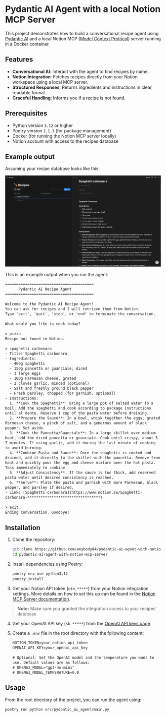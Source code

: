 # Pydantic AI Agent with a local Notion MCP Server

This project demonstrates how to build a conversational recipe agent using [Pydantic AI](https://github.com/pydantic/pydantic-ai) and a local
Notion MCP ([Model Context Protocol](https://modelcontextprotocol.io/introduction)) server running in a Docker container.

## Features

- **Conversational AI**: Interact with the agent to find recipes by name.
- **Notion Integration**: Fetches recipes directly from your Notion workspace using a local MCP server.
- **Structured Responses**: Returns ingredients and instructions in clear, readable format.
- **Graceful Handling**: Informs you if a recipe is not found.

## Prerequisites

- Python version `3.12` or higher
- Poetry version `2.1.3` (for package management)
- Docker (for running the Notion MCP server locally)
- Notion account with access to the recipes database

## Example output

Assuming your recipe database looks like this:

![Notion Recipes Example](docs/notion_recipes.jpg)

This is an example output when you run the agent:
```plaintext
========================================
      Pydantic AI Recipe Agent
========================================

Welcome to the Pydantic AI Recipe Agent!
You can ask for recipes and I will retrieve them from Notion.
Type 'exit', 'quit', 'stop', or 'end' to terminate the conversation.

What would you like to cook today?

> pizza
Recipe not found in Notion.

> spaghetti carbonara
- Title: Spaghetti carbonara
- Ingredients:
  - 400g spaghetti
  - 150g pancetta or guanciale, diced
  - 3 large eggs
  - 100g Parmesan cheese, grated
  - 2 cloves garlic, minced (optional)
  - Salt and freshly ground black pepper
  - Fresh parsley, chopped (for garnish, optional)
- Instructions:
  1. **Cook the Spaghetti**: Bring a large pot of salted water to a boil. Add the spaghetti and cook according to package instructions until al dente. Reserve 1 cup of the pasta water before draining.
  2. **Prepare the Sauce**: In a bowl, whisk together the eggs, grated Parmesan cheese, a pinch of salt, and a generous amount of black pepper. Set aside.
  3. **Cook the Pancetta/Guanciale**: In a large skillet over medium heat, add the diced pancetta or guanciale. Cook until crispy, about 5-7 minutes. If using garlic, add it during the last minute of cooking to avoid burning.
  4. **Combine Pasta and Sauce**: Once the spaghetti is cooked and drained, add it directly to the skillet with the pancetta. Remove from heat and quickly pour the egg and cheese mixture over the hot pasta. Toss immediately to combine.
  5. **Adjust Consistency**: If the sauce is too thick, add reserved pasta water until desired consistency is reached.
  6. **Serve**: Plate the pasta and garnish with more Parmesan, black pepper, and parsley if desired.
- Link: [Spaghetti carbonara](https://www.notion.so/Spaghetti-carbonara-*********************************)

> exit
Ending conversation. Goodbye!
```

## Installation
1. Clone the repository:
    ```bash
    git clone https://github.com/anybody84/pydantic-ai-agent-with-notion-mcp-server.git
    cd pydantic-ai-agent-with-notion-mcp-server
    ```

2. Install dependencies using Poetry:
    ```bash
    poetry env use python3.12
    poetry install
    ```

3. Get your Notion API token (`ntn_*****`) from your Notion integration settings.
More details on how to set this up can be found in the [Notion MCP Server documentation](https://github.com/makenotion/notion-mcp-server/blob/main/README.md#1-setting-up-integration-in-notion).

> **Note:** Make sure you granted the integration access to your recipes' database.

4. Get your OpenAI API key (`sk-*****`) from the [OpenAI API keys page](https://platform.openai.com/account/api-keys).

5. Create a `.env` file in the root directory with the following content:
   ```plaintext
   NOTION_TOKEN=your_notion_api_token
   OPENAI_API_KEY=your_openai_api_key

   # Optional: Set the OpenAI model and the temperature you want to use. Default values are as follows:
   # OPENAI_MODEL="gpt-4o-mini"
   # OPENAI_MODEL_TEMPERATURE=0.0
   ```


## Usage

From the root directory of the project, you can run the agent using:

```bash
poetry run python src/pydantic_ai_agent/main.py
```
